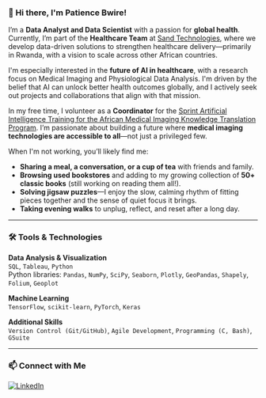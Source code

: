 ### 👋 Hi there, I'm Patience Bwire!

I’m a **Data Analyst and Data Scientist** with a passion for **global health**. Currently, I’m part of the **Healthcare Team** at [Sand Technologies](https://healthcare.sandtech.com/#RHOS_Success), where we develop data-driven solutions to strengthen healthcare delivery—primarily in Rwanda, with a vision to scale across other African countries. 

I'm especially interested in the **future of AI in healthcare**, with a research focus on Medical Imaging and Physiological Data Analysis. I'm driven by the belief that AI can unlock better health outcomes globally, and I actively seek out projects and collaborations that align with that mission.

In my free time, I volunteer as a **Coordinator** for the [Sprint Artificial Intelligence Training for the African Medical Imaging Knowledge Translation Program](https://event.fourwaves.com/spark/pages). I’m passionate about building a future where **medical imaging technologies are accessible to all**—not just a privileged few.

When I'm not working, you’ll likely find me:
* **Sharing a meal, a conversation, or a cup of tea** with friends and family.
* **Browsing used bookstores** and adding to my growing collection of **50+ classic books** (still working on reading them all!).
* **Solving jigsaw puzzles**—I enjoy the slow, calming rhythm of fitting pieces together and the sense of quiet focus it brings.
* **Taking evening walks** to unplug, reflect, and reset after a long day.
---
### 🛠️ Tools & Technologies

**Data Analysis & Visualization**  
`SQL`, `Tableau`, `Python`  
Python libraries: `Pandas`, `NumPy`, `SciPy`, `Seaborn`, `Plotly`, `GeoPandas`, `Shapely`, `Folium`, `Geoplot`

**Machine Learning**  
`TensorFlow`, `scikit-learn`, `PyTorch`, `Keras`

**Additional Skills**  
`Version Control (Git/GitHub)`, `Agile Development`, `Programming (C, Bash)`, `GSuite`

---

### 📫 Connect with Me
[![LinkedIn](https://img.shields.io/badge/LinkedIn-blue?logo=linkedin&style=flat-square)](https://www.linkedin.com/in/patience-bwire)
